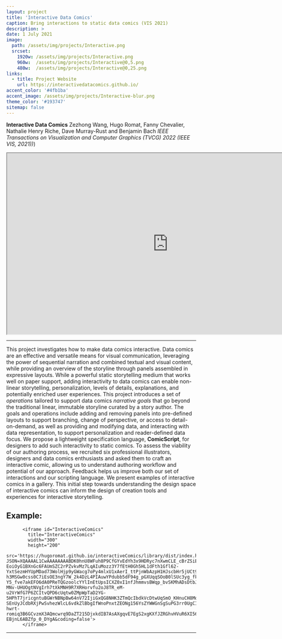 ```yaml
---
layout: project
title: 'Interactive Data Comics'
caption: Bring interactions to static data comics (VIS 2021)
description: > 
date: 1 July 2021
image: 
  path: /assets/img/projects/Interactive.png
  srcset: 
    1920w: /assets/img/projects/Interactive.png
    960w:  /assets/img/projects/Interactive@0,5.png
    480w:  /assets/img/projects/Interactive@0,25.png
links:
  - title: Project Website 
    url: https://interactivedatacomics.github.io/
accent_color: '#4fb1ba'
accent_image: /assets/img/projects/Interactive-blur.png
theme_color: '#193747'
sitemap: false
---
```


**Interactive Data Comics** Zezhong Wang, Hugo Romat, Fanny Chevalier, Nathalie Henry Riche, Dave Murray-Rust and Benjamin Bach _IEEE Transactions on Visualization and Computer Graphics (TVCG) 2022 (IEEE VIS, 2021))_)

<div class="videoWrapper">
  <iframe width="854" height="480" src="https://www.youtube.com/embed/9u1tg2gHNAc" allow="accelerometer; autoplay; clipboard-write; encrypted-media; gyroscope; picture-in-picture" allowfullscreen></iframe>
  
</div>

---

This project investigates how to make data comics interactive. Data comics are an effective and versatile means for visual communication, leveraging the power of sequential narration and combined textual and visual content, while providing an overview of the storyline through panels assembled in expressive layouts. While a powerful static storytelling medium that works well on paper support, adding interactivity to data comics can enable non-linear storytelling, personalization, levels of details, explanations, and potentially enriched user experiences. This project introduces a set of _operations_ tailored to support data comics _narrative goals_ that go beyond the traditional linear, immutable storyline curated by a story author. The goals and operations include adding and removing panels into pre-defined layouts to support branching, change of perspective, or access to detail-on-demand, as well as providing and modifying data, and interacting with data representation, to support personalization and reader-defined data focus. We propose a lightweight specification language, **ComicScript**, for designers to add such interactivity to static comics. To assess the viability of our authoring process, we recruited six professional illustrators, designers and data comics enthusiasts and asked them to craft an interactive comic, allowing us to understand authoring workflow and potential of our approach. Feedback helps us improve both our set of interactions and our scripting language. 
We present examples of interactive comics in a gallery. This initial step towards understanding the design space of interactive comics can inform the design of creation tools and experiences for interactive storytelling. 

## Example:

<div class="videoWrapper">
          
          <iframe id="InteractiveComics"
            title="InteractiveComics"
            width="300"
            height="200"
            src='https://hugoromat.github.io/interactiveComics/library/dist/index.html?JSON=XQAAAAL1CwAAAAAAAABDK0hnU8WFuh8P9CfGYvEdYh3x9HDRyc7nXwmCLE_cBrZSiEY0rLiNmESHONHr2RCkcX7bTjKesGouEtJ3jsuOLDUYpQkqtvIKc97_G3WafCv4wN9aGOrFVKsbX8zXm9YWAG6ZaBLv3QKJpqoWh7Pw17LHrTGasZKL0hzidwpTyMsy2YMJBHLRCHKjM-EoiOyG1BXnGc6FAUmSZC2rPZvkvMz7LqAIuMozz3Y7fEtH0Gh5HL1dFth1Gfl62-YxtSezmHYUpMDad73WolHjp9yGWacg7oPy4mlxU1xAerI_ttPjnWbAzpH1HJscbHr5jUCt96RYuGu2IHbkUTyA3eZS3tqXBCXSan4fHwPgOwgf83nkkomVPJnmsYBW9sc9sLdfMzKd0loJ3bYM5fwbz-h3MSGw0css0C7iEsOE3ngY7W_2k4DzL4PIAuwYPdubb5dF94g_pGXUqqSOoB0lSUc3yg_fkm1kgxZX2rtwxV7HoKAmVnOX3M7YSkMC0RqrVUqNX7Pb1ZW_-Y5_fve7akEFO6dA0PReTQGzoolcYYlInEtUpsICXZ0xI1nfJhmmvsBWqp_bvSKMhADsDtbJZ30yZ79T6z4AYFk7saTQU0N7dDi4aPBl3yeM2MKWOILsnnKdtY7zs5oJs-MNv-UHUOgtNVgIrh7tXkMNH9R7XRHorvfu2oJ8TR_eM-u2VrWfG7P6ZCItvQPD6cUqtw0ZMpWpTaD2YG-5HPhT7jricgntuBGWrNBNpBw64nV72IjiGxQG8NHK3ZTmQcIbdkVcDtwUqSmO_KHnuCH8MoogjCrtC90GT4TL58IkY11qihGofp32cHcgMc2baSPrGrni08fOCLLfgay3Z2pnC9tvLvVTIa0W8OW5YiFy4J9yVt4gxRJxRileif5Hx7NSbaKbp9qTJR8at7-SEnUyJCdbRXjPwSvhezWlcL6vdkZlBbgIfWnoPnxtZEONg156YsZYWWGnSgSuPG3rr0UgCIZO95YDFL6C8mHJ_OMZL2KuGH1lpdyP9DUsTiQS4Gs1VzVfQ5j1ewZ0sjLTizHZZhfo0hWltvuM-hwrt-romiq3B6GCvzmX3AQmcwrq9DaZT215DjxkdIB7AsAXgqvE7EgS2xgKXfJZRGhvHVuR6XI56FPJDHVfz7VhM_8BgzOuVV7F-EBjnL6ABZfp_0_DYgA&coding=false'>
          </iframe>
        
</div> 
        
---
